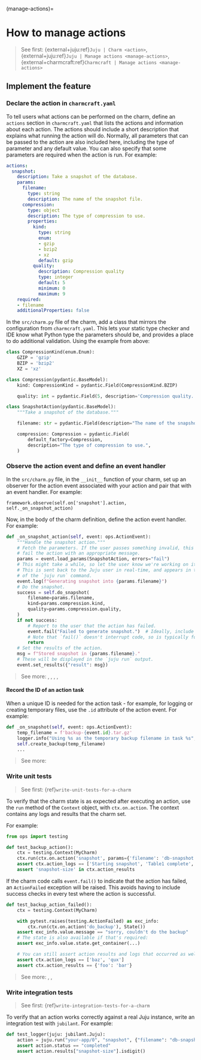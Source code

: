 (manage-actions)=
# How to manage actions
> See first: {external+juju:ref}`Juju | Charm <action>`, {external+juju:ref}`Juju | Manage actions <manage-actions>`, {external+charmcraft:ref}`Charmcraft | Manage actions <manage-actions>`

## Implement the feature

### Declare the action in `charmcraft.yaml`

To tell users what actions can be performed on the charm, define an `actions` section in `charmcraft.yaml` that lists the actions and information about each action. The actions should include a short description that explains what running the action will do. Normally, all parameters that can be passed to the action are also included here, including the type of parameter and any default value. You can also specify that some parameters are required when the action is run.
For example:

```yaml
actions:
  snapshot:
    description: Take a snapshot of the database.
    params:
      filename:
        type: string
        description: The name of the snapshot file.
      compression:
        type: object
        description: The type of compression to use.
        properties:
          kind:
            type: string
            enum:
            - gzip
            - bzip2
            - xz
            default: gzip
          quality:
            description: Compression quality
            type: integer
            default: 5
            minimum: 0
            maximum: 9
    required:
    - filename
    additionalProperties: false
```

In the `src/charm.py` file of the charm, add a class that mirrors the
configuration from `charmcraft.yaml`. This lets your static type checker and
IDE know what Python type the parameters should be, and provides a place to do
additional validation. Using the example from above:

```python
class CompressionKind(enum.Enum):
    GZIP = 'gzip'
    BZIP = 'bzip2'
    XZ = 'xz'

class Compression(pydantic.BaseModel):
    kind: CompressionKind = pydantic.Field(CompressionKind.BZIP)

    quality: int = pydantic.Field(5, description='Compression quality.', ge=0, le=9)

class SnapshotAction(pydantic.BaseModel):
    """Take a snapshot of the database."""

    filename: str = pydantic.Field(description="The name of the snapshot file.")

    compression: Compression = pydantic.Field(
        default_factory=Compression,
        description="The type of compression to use.",
    )
```

### Observe the action event and define an event handler

In the `src/charm.py` file, in the `__init__` function of your charm, set up an observer for the action event associated with your action and pair that with an event handler. For example:

```
framework.observe(self.on['snapshot'].action, self._on_snapshot_action)
```

Now, in the body of the charm definition, define the action event handler. For example:

```python
def _on_snapshot_action(self, event: ops.ActionEvent):
    """Handle the snapshot action."""
    # Fetch the parameters. If the user passes something invalid, this will
    # fail the action with an appropriate message.
    params = event.load_params(SnapshotAction, errors="fail")
    # This might take a while, so let the user know we're working on it.
    # This is sent back to the Juju user in real-time, and appears in the output
    # of the `juju run` command.
    event.log(f"Generating snapshot into {params.filename}")
    # Do the snapshot.
    success = self.do_snapshot(
        filename=params.filename,
        kind=params.compression.kind,
        quality=params.compression.quality,
    )
    if not success:
        # Report to the user that the action has failed.
        event.fail("Failed to generate snapshot.")  # Ideally, include more details than this!
        # Note that `fail()` doesn't interrupt code, so is typically followed by a `return`.
        return
    # Set the results of the action.
    msg = f"Stored snapshot in {params.filename}."
    # These will be displayed in the `juju run` output.
    event.set_results({"result": msg})
```

> See more: [](ops.ActionEvent.load_params), [](ops.ActionEvent.params), [](ops.ActionEvent.fail), [](ops.ActionEvent.set_results), [](ops.ActionEvent.log)

#### Record the ID of an action task

When a unique ID is needed for the action task - for example, for logging or creating temporary files, use the `.id` attribute of the action event. For example:

```python
def _on_snapshot(self, event: ops.ActionEvent):
    temp_filename = f'backup-{event.id}.tar.gz'
    logger.info("Using %s as the temporary backup filename in task %s", filename, event.id)
    self.create_backup(temp_filename)
    ...
```
> See more: [](ops.ActionEvent.id)

### Write unit tests

> See first: {ref}`write-unit-tests-for-a-charm`

To verify that the charm state is as expected after executing an action, use the `run` method of the `Context` object, with `ctx.on.action`. The context contains any logs and results that the charm set.

For example:

```python
from ops import testing

def test_backup_action():
    ctx = testing.Context(MyCharm)
    ctx.run(ctx.on.action('snapshot', params={'filename': 'db-snapshot.tar.gz'}), testing.State())
    assert ctx.action_logs == ['Starting snapshot', 'Table1 complete', 'Table2 complete']
    assert 'snapshot-size' in ctx.action_results
```

If the charm code calls `event.fail()` to indicate that the action has failed,
an `ActionFailed` exception will be raised. This avoids having to include
success checks in every test where the action is successful.

```python
def test_backup_action_failed():
    ctx = testing.Context(MyCharm)

    with pytest.raises(testing.ActionFailed) as exc_info:
        ctx.run(ctx.on.action('do_backup'), State())
    assert exc_info.value.message == "sorry, couldn't do the backup"
    # The state is also available if that's required:
    assert exc_info.value.state.get_container(...)

    # You can still assert action results and logs that occurred as well as the failure:
    assert ctx.action_logs == ['baz', 'qux']
    assert ctx.action_results == {'foo': 'bar'}
```

> See more: [](ops.testing.Context.action_logs), [](ops.testing.Context.action_results), [](ops.testing.ActionFailed)

### Write integration tests

> See first: {ref}`write-integration-tests-for-a-charm`

To verify that an action works correctly against a real Juju instance, write an integration test with `jubilant`. For example:

```python
def test_logger(juju: jubilant.Juju):
    action = juju.run("your-app/0", "snapshot", {"filename": "db-snapshot.tar.gz"})
    assert action.status == "completed"
    assert action.results["snapshot-size"].isdigit()
```
